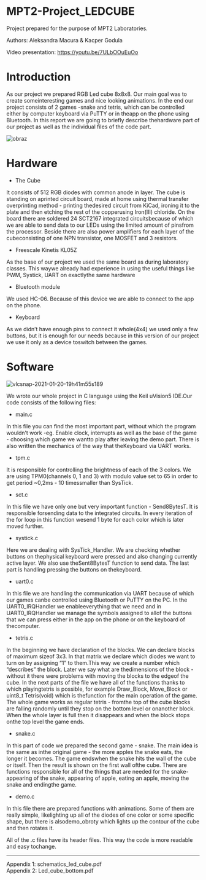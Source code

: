 # MPT2-Project_LEDCUBE

Project prepared for the purpose of MPT2 Laboratories.

Authors: Aleksandra Macura & Kacper Godula

Video presentation: https://youtu.be/7ULbOOuEuOo

# Introduction

As our project we prepared RGB Led cube 8x8x8. Our main goal was to create someinteresting games and nice looking animations. In the end our project consists of 2 games -snake and tetris, which can be controlled either by computer keyboard via PuTTY or in theapp on the phone using Bluetooth. In this report we are going to briefly describe thehardware part of our project as well as the individual files of the code part.


![obraz](https://user-images.githubusercontent.com/45372078/105532763-8eee8b80-5ceb-11eb-9625-d26315260ab2.png)


# Hardware

* The Cube

It consists of 512 RGB diodes with common anode in layer. The cube is standing on aprinted circuit board, made at home using thermal transfer overprinting method - printing thedesired circuit from KiCad, ironing it to the plate and then etching the rest of the copperusing Iron(III) chloride. On the board there are soldered 24 SCT2167 integrated circuitsbecause of which we are able to send data to our LEDs using the limited amount of pinsfrom the processor. Beside there are also power amplifiers for each layer of the cubeconsisting of one NPN transistor, one MOSFET and 3 resistors.

* Freescale Kinetis KL05Z

As the base of our project we used the same board as during laboratory classes. This waywe already had experience in using the useful things like PWM, Systick, UART  on exactlythe same hardware

* Bluetooth module

We used HC-06. Because of this device we are able to connect to the app on the phone.

* Keyboard

As we didn’t have enough pins to connect it whole(4x4) we used only a few buttons, but it is enough for our needs because in this version of our project we use it only as a device toswitch between the games.


# Software

![vlcsnap-2021-01-20-19h41m55s189](https://user-images.githubusercontent.com/45372078/105534194-6bc4db80-5ced-11eb-8c0d-6d028db5a943.png)

We wrote our whole project in C language using the Keil uVision5 IDE.Our code consists of the following files:

* main.c

In this file you can find the most important part, without which the program wouldn’t work -eg. Enable clock, interrupts as well as the base of the game - choosing which game we wantto play after leaving the demo part. There is also written the mechanics of the way that theKeyboard via UART works.

* tpm.c

It is responsible for controlling the brightness of each of the 3 colors. We are using TPM0(channels 0, 1 and 3) with modulo value set to 65 in order to get period ~0,2ms - 10 timessmaller than SysTick.

* sct.c

In this file we have only one but very important function - Send8BytesT. It is responsible forsending data  to the integrated circuits. In every iteration of the for loop in this function wesend 1 byte for each color which is later moved further.

* systick.c

Here we are dealing with SysTick_Handler. We are checking whether buttons on thephysical keyboard were pressed and also changing currently active layer. We also use theSent8BytesT function to send data. The last part is handling pressing the buttons on thekeyboard.

* uart0.c

In this file we are handling the communication via UART because of which our games canbe controlled using Bluetooth or PuTTY on the PC. In the UART0_IRQHandler we enableeverything that we need and in UART0_IRQHandler we manage the symbols assigned to allof the buttons that we can press either in the app on the phone or on the keyboard of thecomputer.

* tetris.c

In the beginning we have declaration of the blocks. We can declare blocks of maximum sizeof 3x3. In that matrix we declare which diodes we want to turn on by assigning “1” to them.This way we create a number which “describes” the block. Later we say what are thedimensions of the block - without it there were problems with moving the blocks to the edgeof the cube. In the next parts of the file we have all of the functions thanks to which playingtetris is possible, for example Draw_Block, Move_Block or uint8_t Tetris(void) which is thefunction for the main operation of the game. The whole game works as regular tetris - fromthe top of the cube blocks are falling randomly until they stop on the bottom level or onanother block. When the whole layer is full then it disappears and when the block stops onthe top level the game ends.

* snake.c

In this part of code we prepared the second game - snake. The main idea is the same as inthe original game - the more apples the snake eats, the longer it becomes. The game endswhen the snake hits the wall of the cube or itself. Then the result is shown on the first wall ofthe cube. There are functions  responsible for all of the things that are needed for the snake- appearing of the snake, appearing of apple, eating an apple, moving the snake and endingthe game.

* demo.c

In this file there are prepared functions with animations. Some of them are really simple, likelighting up all of the diodes of one color or some specific shape, but there is alsodemo_obroty which lights up the contour of the cube and then rotates it.

All of the .c files have its header files. This way the code is more readable and easy tochange.

----

Appendix 1: schematics_led_cube.pdf <br/>
Appendix 2: Led_cube_bottom.pdf
